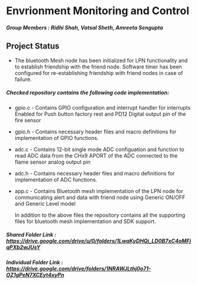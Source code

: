 # Envrionment Monitoring and Control

##### Group Members : Ridhi Shah, Vatsal Sheth, Amreeta Sengupta

## Project Status 

   - The bluetooth Mesh node has been initialized for LPN functionality and to establish friendship with the friend node. Software timer has been configured for re-establishing friendship with friend nodes in case of failure. 


##### Checked repository contains the following code implementation:
     
   - gpio.c - Contains GPIO configuration and interrupt handler for interrupts Enabled for Push button factory rest and PD12 Digital                   output pin of the fire sensor
   - gpio.h - Contains necessary header files and macro definitions for implementation of GPIO functions. 
   - adc.c -  Contains 12-bit single mode ADC configuation and function to read ADC data from the CHx9 APORT of the ADC connected to the                 flame sensor analog output pin
   - adc.h -  Contains necessary header files and macro definitions for implementation of ADC functions. 
   - app.c -  Contains Bluetooth mesh implementation of the LPN node for communicating alert and data  with friend node using Generic                      ON/OFF and Generic Level model
     
      In addition to the above files the repository contains all the supporting files for bluetooth mesh implementation and SDK support. 


##### Shared Folder Link : https://drive.google.com/drive/u/0/folders/1LwaKyDHQj_LD0B7xC4oMFjqPXb2wJUsY

##### Individual Folder Link : https://drive.google.com/drive/folders/1NRAWJLthj0o71-OZ1gPeN7XCEyt4xyPn
